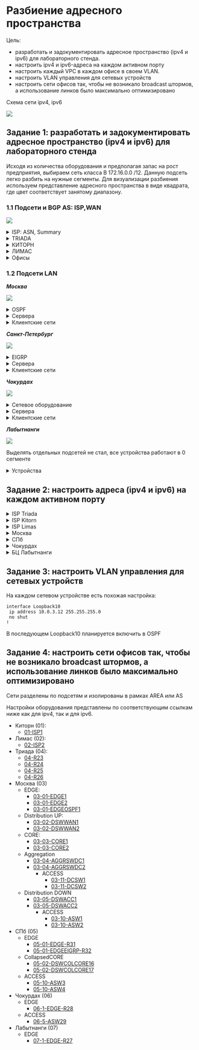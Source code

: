 # Разбиение адресного пространства #

Цель:
- разработать и задокументировать адресное пространство (ipv4 и ipv6) для лабораторного стенда.
- настроить ipv4 и ipv6-адреса на каждом активном порту
- настроить каждый VPC в каждом офисе в своем VLAN.
- настроить VLAN управления для сетевых устройств
- настроить сети офисов так, чтобы не возникало broadcast штормов, а использование линков было максимально оптимизировано

Cхема сети ipv4, ipv6

![](/LECTURES/MODULE02/Lecture10/pictures/31.jpg)

##  Задание 1: разработать и задокументировать адресное пространство (ipv4 и ipv6) для лабораторного стенда

Исходя из количества оборудования и предполагая запас на рост предприятия, выбираем сеть класса B 172.16.0.0 /12. Данную подсеть легко разбить на нужные сегменты. Для визуализации разбиения используем представление адресного пространства в виде квадрата, где цвет соответствует занятому диапазону. 

### 1.1 Подсети и BGP AS: ISP,WAN

![](/LECTURES/MODULE02/Lecture10/pictures/34.jpg)

<details>
<summary>ISP: ASN, Summary</summary>

|     Офис   |   ASN  |  Подсети IPv4 |   Подсети IPv6  |  Устройства  |
|------------|--------|---------------|-----------------|--------------|
| WAN TRIADA | AS520  | 52.0.56.0/24  | 2000:AAAA::/32  | R23, R24, R25, R26|
| WAN KITORN | AS101  | 100.1.1.0/24  | 2000:AAAB::/32  | R-ISP1  |
| WAN LIMAS  | AS301  | 30.1.35.0/24  | 2000:AAAC::/32  | R-ISP2  |
</details>

<details>
<summary>TRIADA</summary>

| ISP-TRIADA                     |     | ISP-TRIADA: 2000:AAAA::0 / 48                            |      |                                    |                                 |
|--------------------------------|-----|----------------------------------------------------------|------|------------------------------------|---------------------------------|
| TRIADA INSIDE: 52.0.56.0/26    |     | TRIADA INSIDE:  2000:AAAA:0::/48                         |      |                                    |                                 |
| NET Address                    | NET | NET Address                                              | NET  | Description                        | примечание                      |
| 52.0.56.0                      | /29 | 2000:AAAA::0                                             | /126 | R23 (Gi0/1) - R24 (Gi0/1)          | TRIADAR23-TO-TRIADAR24          |
| 52.0.56.8                      | /29 | 2000:AAAA::8                                             | /126 | R23 (Gi0/2) - R25 (Gi0/2)          | TRIADAR23-TO-TRIADAR25          |
| 52.0.56.16                     | /29 | 2000:AAAA::10                                            | /126 | R24 (Gi0/2) - R26 (Gi0/2)          | TRIADAR24-TO-TRIADAR26          |
| 52.0.56.24                     | /29 | 2000:AAAA::18                                            | /126 | R25 (Gi0/1) - R26 (Gi0/1)          | TRIADAR25-TO-TRIADAR26          |
| 52.0.56.32                     | /29 | 2000:AAAA::20                                            | /126 | REZERVED                           |                                 |
| 52.0.56.40                     | /29 | 2000:AAAA::28                                            | /126 | REZERVED                           |                                 |
| 52.0.56.48                     | /29 | 2000:AAAA::30                                            | /126 | REZERVED                           |                                 |
| 52.0.56.56                     | /29 | 2000:AAAA::38                                            | /126 | REZERVED                           |                                 |
|                                |     | …                                                        |      |                                    |                                 |
| TRIADA OUTSIDE1: 52.0.56.64/26 |     | TRIADA OUTSIDE1: 2000:AAAA:1::/48                        |      |                                    |                                 |
| NET Address                    | NET | NET Address                                              | NET  | Description                        | примечание                      |
| 52.0.56.64                     | /30 | 2000:AAAA:1:1::0                                         | /64  | R23 (Gi0/0) - ISP1 (Gi0/0)         | TRIADA-TO-KITORN_ISP1           |
| 52.0.56.68                     | /30 | 2000:AAAA:1:2::0                                         | /64  | R24 (Gi0/0) - ISP2 (Gi0/0)         | TRIADA-TO-LAMAS_ISP2            |
|                                |     | TRIADA OUTSIDE2: 2000:AAAA:400::0-2000:AAAA:АААА::0 / 64 |      |                                    |                                 |
| 52.0.56.72                     | /30 | 2000:AAAA:400::0                                         | /64  | R24 (Gi0/3) - EDGE-R31 (Gi0/0)     | TRIADA-TO-SPB-1                 |
| 52.0.56.76                     | /30 | 2000:AAAA:401::0                                         | /64  | R26 (Gi0/3) - EDGE-R31 (Gi0/1)     | TRIADA-TO-SPB-2                 |
| 52.0.56.80                     | /30 | 2000:AAAA:402::0                                         | /64  | R26 (Gi0/0) - EDGE-R28 (Gi0/0.110) | TRIADA-TO-CHOKURDAKHR_EDGE-28-1 |
| 52.0.56.84                     | /30 | 2000:AAAA:403::0                                         | /64  | R25 (Gi0/0) - EDGE-R28 (Gi0/0.120) | TRIADA-TO-CHOKURDAKH_EDGE-R28-2 |
| 52.0.56.88                     | /30 | 2000:AAAA:404::0                                         | /64  | R25 (Gi0/3) - EDGE-R27 (Gi0/0)     | TRIADA-TO-LABYTNANGI_EDGE-R27   |
| 52.0.56.92                     | /30 | 2000:AAAA:405::0                                         | /64  | REZERVED                           |                                 |
| …                              | …   | …                                                        | …    |                                    |                                 |
| 52.0.56.124                    | /30 | 2000:AAAA:FFFF::FFFF                                     | /30  | REZERVED                           |                                 |

</details>

<details>
<summary>КИТОРН</summary>

| ISP-KITORN                      |     | WAN KITORN AS101 2000:AAAB::/32                          |     |                              |                       |
|---------------------------------|-----|----------------------------------------------------------|-----|------------------------------|-----------------------|
| ISP-KITORN to ISP-TRIADA        |     | ISP-KITORN to ISP-TRIADA                                 |     |                              |                       |
| NET Address                     | NET | NET Address                                              | NET | Description                  | примечание            |
| 52.0.56.64                      | /30 | 2000:AAAA:1:1::0                                         | /64 | R23 (Gi0/0) - ISP1 (Gi0/0)   | KITORN_ISP1-TO-TRIADA |
|                                 |     |                                                          |     |                              |                       |
| KITORN INSIDE: 100.1.1.0 /26    |     | KITORN INSIDE:  2000:AAAB:0::/48                         |     |                              |                       |
| NET Address                     | NET | NET Address                                              | NET | Description                  | примечание            |
| 100.1.1.0                       | /29 |                                                          |     | REZERVED                     |                       |
| 100.1.1.8                       | /29 |                                                          |     | REZERVED                     |                       |
| 100.1.1.16                      | /29 |                                                          |     | REZERVED                     |                       |
| 100.1.1.24                      | /29 |                                                          |     | REZERVED                     |                       |
| 100.1.1.32                      | /29 |                                                          |     | REZERVED                     |                       |
| 100.1.1.40                      | /29 |                                                          |     | REZERVED                     |                       |
| 100.1.1.48                      | /29 |                                                          |     | REZERVED                     |                       |
| 100.1.1.56                      | /29 |                                                          |     | REZERVED                     |                       |
|                                 |     |                                                          |     |                              |                       |
| KITORN OUTSIDE1: 100.1.1.64 /27 |     | KITORN OUTSIDE1: 2000:AAAB:1::/48                        |     |                              |                       |
| NET Address                     | NET | NET Address                                              | NET | Description                  | примечание            |
| 100.1.1.64                      | /30 | 2000:AAAB:1:1::0                                         | /64 | EDGE1 (Gi0/1) - ISP1 (Gi0/1) | KITORN_ISP1-TO-LIMAS_ISP2 |
| …                               | /30 |                                                          |     |                              |                       |
| 100.1.1.95                      | /30 |                                                          |     | REZERVED                     |                       |
| KITORN OUTSIDE2: 100.1.1.96 /27 |     | KITORN OUTSIDE2: 2000:AAAB:400::0 / 64                   |     |                              |                       |
| NET Address                     | NET | NET Address                                              | NET | Description                  | примечание            |
| 100.1.1.96                      | /30 | 2000:AAAB:400::0                                         | /64 | EDGE1 (Gi0/1) - ISP1 (Gi0/1) | KITORN_ISP1-TO-EDGE1  |
| …                               | /30 | …                                                        |     |                              |                       |
| 100.1.1.127                     | /30 | 2000:AAAB:АААА::0                                        | /64 | REZERVED                     |                       |
</details>

<details>
<summary>ЛИМАС</summary>

| WAN LIMAS AS301 30.1.35.0 /24  |     | WAN LIMAS AS301 2000:AAAC::/32                          |      |                              |                           |
|--------------------------------|-----|---------------------------------------------------------|------|------------------------------|---------------------------|
| ISP-LIMAS to ISP-TRIADA        |     | ISP-LIMAS to ISP-TRIADA                                 |      |                              |                           |
| NET Address                    | NET | NET Address                                             | NET  | Description                  | примечание                |
| 52.0.56.68                     | /30 | 2000:AAAA:1:2::0                                        | /64  | R24 (Gi0/0) - ISP2 (Gi0/0)   | LIMAS_ISP2-TO-TRIADA      |
|                                |     |                                                         |      |                              |                           |
| ISP-LIMAS to ISP KITORN        |     | ISP-LIMAS to ISP-KITORN                                 |      |                              |                           |
| NET Address                    | NET | NET Address                                             | NET  | Description                  | примечание                |
| 100.1.1.64                     | /30 | 2000:AAAB:1:1::0                                        | /64  | ISP1 (Gi0/2) - ISP2 (Gi0/2)  | KITORN_ISP1-TO-LIMAS_ISP2 |
|                                |     |                                                         |      |                              |                           |
| LIMAS INSIDE: 30.1.35.0 /26    |     | LIMAS INSIDE:  2000:AAAC:0::/48                         |      |                              |                           |
| NET Address                    | NET | NET Address                                             | NET  | Description                  | примечание                |
| 30.1.35.0                      | /29 | 2000:AAAC::0                                            | /126 | REZERVED                     |                           |
| 30.1.35.8                      | /29 | 2000:AAAC::8                                            | /126 | REZERVED                     |                           |
| 30.1.35.16                     | /29 | 2000:AAAC::10                                           | /126 | REZERVED                     |                           |
| 30.1.35.24                     | /29 | 2000:AAAC::18                                           | /126 | REZERVED                     |                           |
| ...                            | /29 |                                                         |      | REZERVED                     |                           |
| 30.1.35.56                     | /29 |                                                         |      | REZERVED                     |                           |
|                                |     |                                                         |      |                              |                           |
| LIMAS OUTSIDE1: 30.1.35.64 /27 |     | LIMAS OUTSIDE1: 2000:AAAC:1::/48                        |      |                              |                           |
| NET Address                    | NET | NET Address                                             | NET  | Description                  | примечание                |
| 30.1.35.64                     | /30 | 2000:AAAC:1:1::0                                        | /64  | REZERVED                     |                           |
| ...                            | /30 | ...                                                     |      | REZERVED                     |                           |
| 30.1.35.92                     | /30 | 2000:AAAC:1:399::0                                      | /64  | REZERVED                     |                           |
|                                |     |                                                         |      |                              |                           |
| LIMAS OUTSIDE2: 100.1.1.64 /26 |     | LIMAS OUTSIDE2: 2000:AAAC:400::0-2000:AAAC:АААА::0 / 64 |      |                              |                           |
| NET Address                    | NET | NET Address                                             | NET  | Description                  | примечание                |
| 30.1.35.96                     | /30 | 2000:AAAC:400::0                                        | /64  | EDGE2 (Gi0/1) - ISP2 (Gi0/1) | LIMAS_ISP2-TO-EDGE2       |
| ...                            | /30 | ...                                                     |      | REZERVED                     |                           |
| 30.1.35.127                    | /30 | 2000:AAAC:АААА::0                                       | /64  |                              |                           |
</details>

<details>
<summary>Офисы</summary>

|     Офис   |   ASN   |  Подсети IPv4 |   Подсети IPv6  |  Устройства  |
|------------|---------|---------------|-----------------|--------------|
|     MOW    | AS1001  | 35.10.10.0/24 | 2001:BBBB:200A::/48  |       |
|     SPb    | AS2042  | 50.50.96.0/24 | 2001:BBBB:200B::/48  |       |
</details>


### 1.2 Подсети LAN 

___Москва___

![](/LECTURES/MODULE02/Lecture10/pictures/35.jpg)

<details>
<summary>OSPF</summary>

|  SUMMARY IPv4 172.17.0.0/28      | SUMMARY IPv6 2000:AAAD:1::/48 = 256x256/56   |
|:---------------------------------|-----------------------------------------------|

| PREFIX                                  | MASK| PREFIX                                  | MASK| Description/Device(port) |
|:-----------------------------------------|-|---------------------------------------|-----|--------------------------|
| AREA0 IPv4 172.17.0.0 /28 = 31x172.17.0.0 /29     || AREA0 IPv6 2000:AAAD:1:100::/56 = 256 /64  |||
| PREFIX                                  | MASK| PREFIX                                  | MASK| Description/Device(port) |
| 172.17.0.0                              | /29 | 2000:AAAD:1:100::                     | /64 | EDGE1<->DSWWAN1          |
| 172.17.0.8                              | /29 | 2000:AAAD:1:101::                     | /64 | EDGE2<->DSWWAN2          |
| 172.17.0.16                             | /29 | 2000:AAAD:1:101::                     | /64 | REZERVED                 |
| …                                       |     | …                                     | /64 |                          |
| 172.17.0.40                             | /29 | 2000:AAAD:1:10f::                     | /64 | REZERVED                 |
| 172.17.0.48                             | /29 | 2000:AAAD:1:110::                     | /64 | DSWWAN1<->DSWWAN2        |
| 172.17.0.56                             | /29 | 2000:AAAD:1:111::                     | /64 | DSWWAN1<->CORE1          |
| 172.17.0.64                             | /29 | 2000:AAAD:1:112::                     | /64 | DSWWAN1<->CORE2          |
| 172.17.0.72                             | /29 | 2000:AAAD:1:113::                     | /64 | DSWWAN2<->CORE1          |
| 172.17.0.80                             | /29 | 2000:AAAD:1:114::                     | /64 | DSWWAN2<->CORE2          |
| 172.17.0.88                             | /29 | 2000:AAAD:1:115::                     | /64 | CORE1<->CORE2            |
| 172.17.0.96                             | /29 | 2000:AAAD:1:116::                     | /64 | CORE1<->DSWACC1          |
| 172.17.0.104                            | /29 | 2000:AAAD:1:117::                     | /64 | CORE1<->DSWACC2          |
| 172.17.0.112                            | /29 | 2000:AAAD:1:118::                     | /64 | CORE2<->DSWACC1          |
| 172.17.0.120                            | /29 | 2000:AAAD:1:119::                     | /64 | CORE2<->DSWACC2          |
| 172.17.0.128                            | /29 | …                                     | /64 | REZERVED                 |
| 172.17.0.136                            | /29 | 2000:AAAD:1:120::                     | /64 | DSWACC1<->DSWACC2        |
| 172.17.0.144                            | /29 | 2000:AAAD:1:121::                     | /64 | CORE1<->AGGRSWDC1        |
| 172.17.0.152                            | /29 | 2000:AAAD:1:122::                     | /64 | CORE1<->AGGRSWDC2        |
| 172.17.0.160                            | /29 | 2000:AAAD:1:123::                     | /64 | CORE2<->AGGRSWDC1        |
| 172.17.0.168                            | /29 | 2000:AAAD:1:124::                     | /64 | CORE2<->AGGRSWDC2        |
| 172.17.0.176                            | /29 | 2000:AAAD:1:125::                     | /64 | AGGRSWDC1<->AGGRSWDC2    |
| 172.17.0.184                            | /29 | …                                     | /64 | REZERVED                 |
| 172.17.0.192                            | /29 | 2000:AAAD:1:130::                     | /64 | MOWOSPF1<->DSWWAN1       |
| 172.17.0.200                            | /29 | 2000:AAAD:1:131::                     | /64 | MOWOSPF1<->DSWWAN2       |
| 172.17.0.208                            | /29 | 2000:AAAD:1:132::                     | /64 | REZERVED                 |
| …                                       |     | …                                     | /64 |                          |
| 172.17.0.248                            | /29 | 2000:AAAD:1:1ff::                     | /64 | REZERVED                 |
|                                         |     |                                       |     |                          |
| OSPF1 IPv4 SUMMARY 172.17.1.0 /24: 31x172.17.1.0 /29|| OSPF1 IPv6 SUMMARY 2000:AAAD:1:200::/56 = 256 /64  |||
| PREFIX                                  | MASK| PREFIX                                  | MASK| Description/Device(port) |
| 172.17.1.0                              | /29 | 2000:AAAD:1:200::                     | /64 | MOWOSPF1<->Lo0           |
| 172.17.1.8                              | /29 | 2000:AAAD:1:201::                     | /64 | REZERVED                 |
| …                                       | /29 | …                                     | /64 | REZERVED                 |
| 172.17.1.248                            | /29 | 2000:AAAD:1:2ff::/64                  | /64 | REZERVED                 |
| …                                       | /29 | …                                     | …   |                          |
|                                         |     |                                       |     |                          |
| OSPF2 IPv4 SUMMARY 172.17.2.0 /24: 31x172.17.2.0 /29|| OSPF2 IPv6 SUMMARY 2000:AAAD:1:300::/56 = 256 /64  |||
| PREFIX                                  | MASK| PREFIX                                  | MASK| Description/Device(port) |
| 172.17.2.0                              | /29 | 2000:AAAD:1:300::                     | /64 | AGGRSWDC1<->DCSW1        |
| 172.17.2.8                              | /29 | 2000:AAAD:1:301::                     | /64 | AGGRSWDC1<->DCSW2        |
| 172.17.2.16                             | /29 | 2000:AAAD:1:302::                     | /64 | AGGRSWDC2<->DCSW1        |
| 172.17.2.24                             | /29 | 2000:AAAD:1:303::                     | /64 | AGGRSWDC2<->DCSW2        |
| 172.17.2.32                             | /29 | 2000:AAAD:1:304::                     | /64 | REZERVED                 |
| …                                       |     | …                                     |     | REZERVED                 |
| 172.17.2.248                            | /29 | 2000:AAAD:1:3ff::/64                  | /64 | REZERVED                 |
| …                                       |     | …                                     |     |                          |
|                                         |     |                                       |     |                          |
| OSPF3 IPv4 SUMMARY 172.17.3.0 /24: 31x172.17.3.0 /29|| OSPF3 IPv6 SUMMARY 2000:AAAD:1:400::/56 = 256 /64  |||
| PREFIX                                  | MASK| PREFIX                                  | MASK| Description/Device(port) |
| 172.17.3.0                              | /29 | 2000:AAAD:1:400::                     | /64 | DSWACC1<->ASW1           |
| 172.17.3.8                              | /29 | 2000:AAAD:1:401::                     | /64 | DSWACC1<->ASW2           |
| 172.17.3.16                             | /29 | 2000:AAAD:1:402::                     | /64 | DSWACC2<->ASW1           |
| 172.17.3.24                             | /29 | 2000:AAAD:1:403::                     | /64 | DSWACC1<->ASW2           |
| 172.17.3.32                             | /29 | 2000:AAAD:1:404::                     | /64 | REZERVED                 |
| …                                       |     | …                                     |     |                          |
| 172.17.3.248                            | /29 | 2000:AAAD:1:4ff::/64                  | /64 | REZERVED                 |
</details>

<details>
<summary>Сервера </summary>

| SERVER 172.17.16-31.0 /24 |     | SERVER 2000:AAAD:1:500::/56 = 256 /64 |     |      |            |
|---------------------------|-----|---------------------------------------|-----|------|------------|
|PREFIX                    | MASK | PREFIX                               | MASK | VLAN | Description/Device(port) |
| 172.17.16.0               | /24 | 2000:AAAD:1:500::                     | /64 | 16   | SRV_NET1   |
| 172.17.17.0               | /24 | 2000:AAAD:1:501::                     | /64 | 17   | SRV_NET2   |
| 172.17.18.0               | /24 | 2000:AAAD:1:502::                     | /64 |      | REZERVED  |
| …                         |     | …                                     |     |      |            |
| 172.17.31.0               | /24 | 2000:AAAD:1:5ff::                     | /64 |      |REZERVED  |

</details>

<details>
<summary>Клиентские сети </summary>

| ACCESS 172.17.64-127.0 /26                   || ACCESS 2000:AAAD:1:600::/56 = 256 /64                                |    |||
|----------------------------------------------|-----|----------------------------------------------------------------------|-----|--------|------------------|
| ACCESS PC 172.17.64-69.0 /26                 |     | ACCESS PC: 15 networks 2000:AAAD:1:600::/64 - 2000:AAAD:1:60f::/64   |     |       |                  |
| PREFIX                                       | MASK | PREFIX                                                              | MASK | VLAN  | примечание       |
| 172.17.64.0                                  | /24 | 2000:AAAD:1:601::                                                    | /64 | VLAN61 | PC - Floor1      |
| 172.17.65.0                                  | /24 | 2000:AAAD:1:602::                                                    | /64 | VLAN62 | PC - Floor2      |
| 172.17.66.0                                  | /24 | 2000:AAAD:1:603::                                                    | /64 | VLAN63 | PC - Floor3      |
| 172.17.67.0                                  | /24 | 2000:AAAD:1:604::                                                    | /64 | VLAN64 | PC - Floor4      |
| 172.17.68.0                                  | /24 | 2000:AAAD:1:605::                                                    | /64 | VLAN65 | PC - Floor5      |
| 172.17.69.0                                  | /24 | …                                                                    | /64 | VLAN66 | PC - REZERVED    |
| ACCESS PRN 172.17.70.0 /24: 4x172.17.70.0/25 |     | ACCESS PRN 15 networks 2000:AAAD:1:610::/64 - 2000:AAAD:1:61f::/64   |     |        |                  |
| ACCESS PRN 172.17.71.0 /24: 4x172.17.71.0/25 |     |                                                                      |     |        |                  |
| PREFIX                                       | MASK | PREFIX                                                              | MASK | VLAN  | примечание       |
| 172.17.70.0                                  | /26 | 2000:AAAD:1:611::                                                    | /64 | VLAN71 | PRN - Floor1     |
| 172.17.70.64                                 | /26 | 2000:AAAD:1:612::                                                    | /64 | VLAN72 | PRN - Floor2     |
| 172.17.70.128                                | /26 | 2000:AAAD:1:613::                                                    | /64 | VLAN73 | PRN - Floor3     |
| 172.17.70.192                                | /26 | 2000:AAAD:1:614::                                                    | /64 | VLAN74 | PRN - Floor4     |
| 172.17.71.0                                  | /26 | 2000:AAAD:1:615::                                                    | /64 | VLAN75 | PRN - Floor5     |
| 172.17.71.64                                 | /26 | …                                                                    | /64 | VLAN76 | PRN - REZERVED   |
| 172.17.71.128                                | /26 | …                                                                    | /64 | VLAN77 | PRN - REZERVED   |
| 172.17.71.192                                | /26 | …                                                                    | /64 | VLAN78 | PRN - REZERVED   |
|                                              |     |                                                                      |     |        |                  |
| ACCESS PHONE 172.17.80-89.0 /24              |     | ACCESS PHONE 15 networks 2000:AAAD:1:620::/64 - 2000:AAAD:1:62f::/64 |     |        |                  |
| PREFIX                                       | MASK | PREFIX                                                              | MASK | VLAN  | примечание       |
| 172.17.81.0                                  | /24 | 2000:AAAD:1:621::                                                    | /64 | VLAN81 | PHONE - Floor1   |
| 172.17.82.0                                  | /24 | 2000:AAAD:1:622::                                                    | /64 | VLAN82 | PHONE - Floor2   |
| 172.17.83.0                                  | /24 | 2000:AAAD:1:623::                                                    | /64 | VLAN83 | PHONE - Floor3   |
| 172.17.84.0                                  | /24 | 2000:AAAD:1:624::                                                    | /64 | VLAN84 | PHONE - Floor4   |
| 172.17.85.0                                  | /24 | 2000:AAAD:1:625::                                                    | /64 | VLAN85 | PHONE - Floor5   |
| 172.17.86.0                                  | /24 | …                                                                    | /64 | VLAN86 | PHONE - REZERVED |
| 172.17.87.0                                  | /24 | …                                                                    | /64 | VLAN87 | PHONE - REZERVED |
| 172.17.88.0                                  | /24 | …                                                                    | /64 | VLAN88 | PHONE - REZERVED |
| 172.17.89.0                                  | /24 | 2000:AAAD:1:629::                                                    | /64 | VLAN89 | PHONE - REZERVED |
| 172.17.80.0                                  | /24 | …                                                                    | /64 | VLAN80 | PHONE - REZERVED |
| ACCESS Wi-Fi 172.17.90-99.0 /24              |     | ACCESS Wi-Fi 15 networks 2000:AAAD:1:630::/64 - 2000:AAAD:1:63f::/64 |     |        |                  |
| PREFIX                                       | MASK | PREFIX                                                              | MASK | VLAN   | примечание       |
| 172.17.91.0                                  | /24 | 2000:AAAD:1:631::                                                    | /64 | VLAN91 | Wi-Fi - Floor1   |
| 172.17.92.0                                  | /24 | 2000:AAAD:1:632::                                                    | /64 | VLAN92 | Wi-Fi - Floor2   |
| 172.17.93.0                                  | /24 | 2000:AAAD:1:633::                                                    | /64 | VLAN93 | Wi-Fi - Floor3   |
| 172.17.94.0                                  | /24 | 2000:AAAD:1:634::                                                    | /64 | VLAN94 | Wi-Fi - Floor4   |
| 172.17.95.0                                  | /24 | 2000:AAAD:1:635::                                                    | /64 | VLAN95 | Wi-Fi - Floor5   |
| 172.17.96.0                                  | /24 | …                                                                    | /64 | VLAN96 | PHONE - REZERVED |
| 172.17.97.0                                  | /24 | …                                                                    | /64 | VLAN97 | PHONE - REZERVED |
| 172.17.98.0                                  | /24 | …                                                                    | /64 | VLAN98 | PHONE - REZERVED |
| 172.17.99.0                                  | /24 | 2000:AAAD:1:629::                                                    | /64 | VLAN99 | PHONE - REZERVED |

</details>


___Санкт-Петербург___

![](/LECTURES/MODULE02/Lecture10/pictures/36.jpg)
<details>
<summary>EIGRP </summary>

| SUMMARY 172.18.0.0 /20                  |     | SUMMARY 2000:AAAD:2::/48 = 256x256/56|     |                             |
|-----------------------------------------|-----|--------------------------------------|-----|-----------------------------|
| AS100 172.18.0.0 /28: 31x172.18.0.0 /29 |     | AS100 2000:AAAD:2:100::/56 = 256 /64 |     |                             |
| NET Address                             | NET | NET Address                          | NET | Description/Device(port)    |
| 172.18.0.0                              | /29 | 2000:AAAD:2:100::                    | /64 | EDGE-R31<->DSWWAN17         |
| 172.18.0.8                              | /29 | 2000:AAAD:2:101::                    | /64 | EDGE-R31<->DSWWAN16         |
| 172.18.0.16                             | /29 | 2000:AAAD:2:102::                    | /64 | EDGEEIGRP-R32<->DSWWAN17    |
| 172.18.0.24                             | /29 | 2000:AAAD:2:103::                    | /64 | EDGEEIGRP-R32<->DSWWAN16    |
| 172.18.0.32                             | /29 | 2000:AAAD:2:104::                    | /64 | REZERVED                    |
| 172.18.0.40                             | /29 | 2000:AAAD:2:105::                    | /64 | REZERVED                    |
| 172.18.0.48                             | /29 | 2000:AAAD:2:106::                    | /64 | DSWCOLCORE17<->DSWCOLCORE16 |
| 172.18.0.56                             | /29 | 2000:AAAD:2:107::                    | /64 | DSWCOLCORE17<->ASW3         |
| 172.18.0.64                             | /29 | 2000:AAAD:2:108::                    | /64 | DSWCOLCORE17<->ASW4         |
| 172.18.0.72                             | /29 | 2000:AAAD:2:109::                    | /64 | DSWCOLCORE16<->ASW1         |
| 172.18.0.80                             | /29 | 2000:AAAD:2:10a::                    | /64 | DSWCOLCORE16<->ASW2         |
| 172.18.0.88                             | /29 | 2000:AAAD:2:10b::                    | /64 | REZERVED                    |
| …                                       | …   | …                                    | …   | REZERVED                    |
| 172.18.0.248                            | /29 | 2000:AAAD:2:1ff::                    | /64 | REZERVED                    |
|                                         |     |                                      |     |                             |
| AS101 172.18.1.0 /28: 31x172.18.1.0 /29 |     | AS101 2000:AAAD:2:200::/56 = 256 /64 |     |                             |
| 172.18.1.0                              | /29 | 2000:AAAD:2:201::                    | /64 | EDGEEIGRP-R32<->Lo0         |
| 172.18.1.8                              | /29 | 2000:AAAD:2:2ff::                    | /29 | REZERVED                    |
</details>

<details>
<summary>Сервера </summary>
Под сервера зарезервирован диапазон 172.18.16.0 /20
</details>

<details>
<summary>Клиентские сети </summary>


| ACCESS 172.18.64.0 /18                       |     | ACCESS 2000:AAAD:2:600::/56 = 256 /64                                 |     |        |                  |
|----------------------------------------------|-----|-----------------------------------------------------------------------|-----|--------|------------------|
| ACCESS PC 172.18.64-69.0 /24                 |     | ACCESS PC: 15 networks 2000:AAAD:2:600::/64 - 2000:AAAD:1:60f::/64    |     |        |                  |
| NET Address                                  | NET | NET Address                                                           | NET | VLAN   | примечание       |
| 172.18.64.0                                  | /24 | 2000:AAAD:2:601::                                                     | /64 | VLAN61 | PC - Floor1      |
| 172.18.65.0                                  | /24 | 2000:AAAD:2:602::                                                     | /64 | VLAN62 | PC - Floor2      |
| 172.18.66.0                                  | /24 | …                                                                     | …   | VLAN63 | PC - REZERVED    |
| 172.18.69.0                                  | /24 | 2000:AAAD:2:609::                                                     | /64 | VLAN69 | PC - REZERVED    |
| ACCESS PRN 172.18.70.0 /24: 4x172.18.70.0/26 |     | ACCESS PRN: 15 networks 2000:AAAD:2:610::/64 - 2000:AAAD:2:61f::/64   |     |        |                  |
| ACCESS PRN 172.18.71.0 /24: 4x172.18.71.0/26 |     |                                                                       |     |        |                  |
| NET Address                                  | NET | NET Address                                                           | NET | VLAN   | примечание       |
| 172.18.70.0                                  | /26 | 2000:AAAD:2:611::                                                     | /64 | VLAN71 | PRN - Floor1     |
| 172.18.70.64                                 | /26 | 2000:AAAD:2:612::                                                     | /64 | VLAN72 | PRN - Floor2     |
| 172.18.70.128                                | /26 | …                                                                     | …   | VLAN73 | PRN - REZERVED   |
| 172.18.70.192                                | /26 | 2000:AAAD:2:619::                                                     | /64 | VLAN79 | PRN - REZERVED   |
| ACCESS PHONE 172.18.80-89.0 /24              |     | ACCESS PHONE: 15 networks 2000:AAAD:2:630::/64 - 2000:AAAD:2:63f::/64 |     |        |                  |
| NET Address                                  | NET | NET Address                                                           | NET | VLAN   | примечание       |
| 172.18.81.0                                  | /24 | 2000:AAAD:2:621::                                                     | /64 | VLAN81 | PHONE - Floor1   |
| 172.18.82.0                                  | /24 | 2000:AAAD:2:622::                                                     | /64 | VLAN82 | PHONE - REZERVED |
| 172.18.84.0                                  | /24 | …                                                                     | …   | VLAN84 | PHONE - REZERVED |
| 172.18.89.0                                  | /24 | 2000:AAAD:2:629::                                                     | /64 | VLAN89 | PHONE - REZERVED |
| ACCESS Wi-Fi 172.18.90-99.0 /24              |     | ACCESS Wi-Fi: 15 networks 2000:AAAD:2:640::/64 - 2000:AAAD:2:64f::/64 |     |        |                  |
| NET Address                                  | NET | NET Address                                                           | NET | VLAN   | примечание       |
| 172.18.91.0                                  | /24 | 2000:AAAD:2:631::                                                     | /64 | VLAN91 | Wi-Fi - Floor1   |
| 172.18.92.0                                  | /24 | 2000:AAAD:2:632::                                                     | /64 | VLAN92 | W-Fi - REZERVED  |
| 172.18.94.0                                  | /24 | …                                                                     | …   | VLAN94 | W-Fi - REZERVED  |
| 172.18.99.0                                  | /24 | 2000:AAAD:2:639::                                                     | /64 | VLAN99 | W-Fi - REZERVED  |

</details>

___Чокурдах___

![](/LECTURES/MODULE02/Lecture10/pictures/37.jpg)

<details>
<summary>Сетевое оборудование </summary>

| LAN 172.19.0.0 /16: 31x172.19.0.0 /29  |     | LAN 2000:AAAD:3::/48 = 256x256/56    |     |                          |
|----------------------------------------|-----|--------------------------------------|-----|--------------------------|
| LAN0 172.19.0.0 /24: 31x172.19.0.0 /29 |     | LAN0: 2000:AAAD:3:100::/56 = 256 /64 |     |                          |
| NET Address                            | NET | NET Address                          | NET | Description/Device(port) |
| 172.19.0.0                             | /29 | 2000:AAAD:3:100::                    | /64 | EDGE-R28<->ASW29         |
| 172.19.0.8                             | /29 | 2000:AAAD:3:101::                    | /64 | REZERVED                 |
| …                                      | …   | …                                    | …   |                          |
| 172.19.0.248                           | /28 | 2000:AAAD:3:1ff::                    | /64 | REZERVED                 |

</details>

<details>
<summary>Сервера </summary>
Под сервера зарезервирован диапазон 172.19.16.0 /20
</details>

<details>
<summary>Клиентские сети  </summary>

| ACCESS 172.19.64-127.0 /18                   |     | ACCESS  2000:AAAD:3:600::/56 = 256 /64                                |     |        |                  |
|----------------------------------------------|-----|-----------------------------------------------------------------------|-----|--------|------------------|
| ACCESS PC 172.19.64-69.0 /24                 |     | ACCESS PC  15 networks 2000:AAAD:3:600::/64 - 2000:AAAD:3:60f::/64    |     |        |                  |
| NET Address                                  | NET | NET Address                                                           | NET | VLAN   | примечание       |
| 172.19.64.0                                  | /24 | 2000:AAAD:3:601::                                                     | /64 | VLAN61 | PC - Floor1      |
| 172.19.65.0                                  | /24 | …                                                                     | …   | VLAN62 | PC - REZERVED    |
| ACCESS PRN 172.19.70.0 /24: 4x172.19.70.0/26 |     | ACCESS PRN 15 networks 2000:AAAD:3:610::/64 - 2000:AAAD:3:61f::/64    |     |        |                  |
| ACCESS PRN 172.19.71.0 /24: 4x172.19.71.0/26 |     | …                                                                     | …   |        |                  |
| NET Address                                  | NET | NET Address                                                           | NET | VLAN   | примечание       |
| 172.19.70.0                                  | /26 | 2000:AAAD:3:610::                                                     | /64 | VLAN71 | PRN - Floor1     |
| 172.19.70.64                                 | /26 | …                                                                     | …   | VLAN72 | PRN - REZERVED   |
| 172.19.70.128                                | /26 | 2000:AAAD:3:618::                                                     | /64 | VLAN778 | PRN - REZERVED   |
| ACCESS PHONE 172.19.80-89.0 /24              |     | ACCESS PHONE 15 networks 2000:AAAD:3:620::/64 - 2000:AAAD:3:62f::/64  |     |        |                  |
| NET Address                                  | NET | NET Address                                                           | NET | VLAN   | примечание       |
| 172.19.81.0                                  | /24 | 2000:AAAD:3:620::                                                     | /64 | VLAN81 | PHONE - Floor1   |
| 172.19.82.0                                  | /24 | …                                                                     | …   | VLAN82 | PHONE - REZERVED |
| 172.19.89.0                                  | /24 | 2000:AAAD:3:629::                                                     | /64 | VLAN89 | PHONE - REZERVED |
| ACCESS Wi-Fi 172.19.90-99.0 /24              |     | ACCESS Wi-Fi  15 networks 2000:AAAD:3:630::/64 - 2000:AAAD:3:63f::/64 |     |        |                  |
| NET Address                                  | NET | NET Address                                                           | NET | VLAN   | примечание       |
| 172.19.91.0                                  | /24 | 2000:AAAD:3:630::                                                     | /64 | VLAN91 | Wi-Fi - Floor1   |
| 172.19.92.0                                  | /24 | …                                                                     | …   | VLAN92 | W-Fi - REZERVED  |
| 172.19.99.0                                  | /24 | 2000:AAAD:3:639::                                                     | /64 | VLAN99 | W-Fi - REZERVED  |

</details>

___Лабытнанги___

![](/LECTURES/MODULE02/Lecture10/pictures/38.jpg)

Выделять отдельных подсетей не стал, все устройства работают в 0 сегменте
<details>
<summary>Устройства </summary>

| LAN0 172.20.0.0 /24: 31x172.20.0.0 /29 |     | LAN0 2000:AAAD:4:100::/56 = 256 /64   |     |                 |                          |
|----------------------------------------|-----|---------------------------------------|-----|-----------------|--------------------------|
| NET Address                            | NET | NET Address                           | NET | Net Mask        | Description/Device(port) |
| 172.20.0.0                             | /29 | 2000:AAAD:4:101::                     | /64 | 255.255.255.248 | VLAN10                   |
| 172.20.0.8                             | /29 | 2000:AAAD:4:102::                     | /64 | 255.255.255.248 | VLAN 20                  |
| 172.20.0.16                            | /29 | …                                     | …   | 255.255.255.248 | REZERVED                 |
| 172.20.0.248                           | /29 | 2000:AAAD:4:1ff::                     | /64 | 255.255.255.248 | REZERVED                 |
</details>



##  Задание 2: настроить адреса (ipv4 и ipv6) на каждом активном порту
<details>
<summary>ISP Triada </summary>

| WAN TRIADA AS520 52.0.56.0/24  |     | WAN TRIADA AS520 2000:AAAA::/32                          |      |                                    |                                 |
|--------------------------------|-----|----------------------------------------------------------|------|------------------------------------|---------------------------------|
| ISP-TRIADA                     |     | ISP-TRIADA: 2000:AAAA::0 / 48                            |      |                                    |                                 |
| TRIADA INSIDE: 52.0.56.0/26    |     | TRIADA INSIDE:  2000:AAAA:0::/48                         |      |                                    |                                 |
| NET Address                    | NET |                                                          |      | Description                        | примечание                      |
| 52.0.56.0                      | /29 | 2000:AAAA::0                                             | /126 | R23 (Gi0/1) - R24 (Gi0/1)          | TRIADAR23-TO-TRIADAR24          |
| 52.0.56.1                      | /29 | 2000:AAAA::1                                             | /126 | R23 (Gi0/1)                        |                                 |
| 52.0.56.2                      | /29 | 2000:AAAA::2                                             | /126 | R24 (Gi0/1)                        |                                 |
| …                              | …   |                                                          |      | …                                  |                                 |
| 52.0.56.8                      | /29 | 2000:AAAA::8                                             | /126 | R23 (Gi0/2) - R25 (Gi0/2)          | TRIADAR23-TO-TRIADAR25          |
| 52.0.56.9                      | /29 | 2000:AAAA::9                                             | /126 | R23 (Gi0/2)                        |                                 |
| 52.0.56.10                     | /29 | 2000:AAAA::a                                             | /126 | R25 (Gi0/2)                        |                                 |
| …                              | …   |                                                          |      | …                                  |                                 |
| 52.0.56.16                     | /29 | 2000:AAAA::10                                            | /126 | R24 (Gi0/2) - R26 (Gi0/2)          | TRIADAR24-TO-TRIADAR26          |
| 52.0.56.17                     | /29 | 2000:AAAA::11                                            | /126 | R24 (Gi0/2)                        |                                 |
| 52.0.56.18                     | /29 | 2000:AAAA::12                                            | /126 | R26 (Gi0/2)                        |                                 |
| …                              | …   |                                                          |      | …                                  |                                 |
| 52.0.56.24                     | /29 | 2000:AAAA::18                                            | /126 | R25 (Gi0/1) - R26 (Gi0/1)          | TRIADAR25-TO-TRIADAR26          |
| 52.0.56.25                     | /29 | 2000:AAAA::19                                            | /126 | R25 (Gi0/1)                        |                                 |
| 52.0.56.26                     | /29 | 2000:AAAA::1A                                            | /126 | R26 (Gi0/1)                        |                                 |
| …                              | …   |                                                          |      | …                                  |                                 |
| 52.0.56.56                     | /29 |                                                          |      | REZERVED                           |                                 |
|                                |     |                                                          |      |                                    |                                 |
| TRIADA OUTSIDE1: 52.0.56.64/27 |     | TRIADA OUTSIDE1: 2000:AAAA:1::/48                        |      |                                    |                                 |
| NET Address                    | NET | NET Address                                              | NET  | Description                        | примечание                      |
| 52.0.56.64                     | /30 | 2000:AAAA:1:1::0                                         | /64  | R23 (Gi0/0) - ISP1 (Gi0/0)         | TRIADA-TO-KITORN_ISP1           |
| 52.0.56.65                     | /30 | 2000:AAAA:1:1::1                                         | /64  | R23 (Gi0/0)                        |                                 |
| 52.0.56.66                     | /30 | 2000:AAAA:1:1::2                                         | /64  | ISP1 (Gi0/0)                       |                                 |
| …                              | …   |                                                          |      | …                                  |                                 |
| 52.0.56.68                     | /30 | 2000:AAAA:1:2::0                                         | /64  | R24 (Gi0/0) - ISP2 (Gi0/0)         | TRIADA-TO-LAMAS_ISP2            |
| 52.0.56.69                     | /30 | 2000:AAAA:1:2::1                                         | /64  | R24 (Gi0/0)                        |                                 |
| 52.0.56.70                     | /30 | 2000:AAAA:1:2::2                                         | /64  | ISP2 (Gi0/0)                       |                                 |
| 52.0.56.91                     | /30 |                                                          |      |                                    |                                 |
|                                |     |                                                          |      |                                    |                                 |
| TRIADA OUTSIDE2: 52.0.56.92/27 |     | TRIADA OUTSIDE2: 2000:AAAA:400::0-2000:AAAA:АААА::0 / 64 |      |                                    |                                 |
| NET Address                    | NET | NET Address                                              | NET  | Description                        | примечание                      |
| 52.0.56.92                     | /30 | 2000:AAAA:400::0                                         | /64  | R24 (Gi0/3) - EDGE-R31 (Gi0/0)     | TRIADA-TO-SPB-1                 |
| 52.0.56.93                     | /30 | 2000:AAAA:400::1                                         | /64  | R24 (Gi0/3)                        |                                 |
| 52.0.56.94                     | /30 | 2000:AAAA:400::2                                         | /64  | EDGE-R31 (Gi0/0)                   |                                 |
| …                              | …   |                                                          |      | …                                  |                                 |
| 52.0.56.96                     | /30 | 2000:AAAA:401::0                                         | /64  | R26 (Gi0/3) - EDGE-R31 (Gi0/1)     | TRIADA-TO-SPB-2                 |
| 52.0.56.97                     | /30 | 2000:AAAA:401::1                                         | /64  | R26 (Gi0/3)                        |                                 |
| 52.0.56.98                     | /30 | 2000:AAAA:401::2                                         | /64  | EDGE-R31 (Gi0/1)                   |                                 |
| …                              | …   |                                                          |      | …                                  |                                 |
| 52.0.56.100                    | /30 | 2000:AAAA:402::0                                         | /64  | R26 (Gi0/0) - EDGE-R28 (Gi0/0.110) | TRIADA-TO-CHOKURDAKHR_EDGE-28-1 |
| 52.0.56.101                    | /30 | 2000:AAAA:402::1                                         | /64  | R26 (Gi0/0)                        |                                 |
| 52.0.56.102                    | /30 | 2000:AAAA:402::2                                         | /64  | EDGE-R28 (Gi0/0.110)               |                                 |
| …                              | …   |                                                          |      | …                                  |                                 |
| 52.0.56.104                    | /30 | 2000:AAAA:403::0                                         | /64  | R25 (Gi0/0) - EDGE-R28 (Gi0/0.120) | TRIADA-TO-CHOKURDAKH_EDGE-R28-2 |
| 52.0.56.105                    | /30 | 2000:AAAA:403::1                                         | /64  | R25 (Gi0/0)                        |                                 |
| 52.0.56.106                    | /30 | 2000:AAAA:403::2                                         | /64  | EDGE-R28 (Gi0/0.120)               |                                 |
| …                              | …   |                                                          |      | …                                  |                                 |
| 52.0.56.108                    | /30 | 2000:AAAA:404::0                                         | /64  | R25 (Gi0/3) - EDGE-R27 (Gi0/0)     | TRIADA-TO-LABYTNANGI_EDGE-R27   |
| 52.0.56.109                    | /30 | 2000:AAAA:404::1                                         | /64  | R25 (Gi0/3)                        |                                 |
| 52.0.56.110                    | /30 | 2000:AAAA:404::2                                         | /64  | EDGE-R27 (Gi0/0)                   |                                 |

</details>

<details>
<summary>ISP Kitorn </summary>

| ISP-KITORN                      |     |                                                          |      |                              |                           |
|---------------------------------|-----|----------------------------------------------------------|------|------------------------------|---------------------------|
| ISP-KITORN to ISP-TRIADA        |     |                                                          |      |                              |                           |
| NET Address                     | NET | NET Address                                              | NET  | Description                  | примечание                |
| 52.0.56.64                      | /30 | 2000:AAAA:1:1::0                                         | /64  | R23 (Gi0/0) - ISP1 (Gi0/0)   | KITORN_ISP1-TO-TRIADA     |
| 52.0.56.65                      | /30 | 2000:AAAA:1:1::1                                         | /64  | R23 (Gi0/0)                  |                           |
| 52.0.56.66                      | /30 | 2000:AAAA:1:1::2                                         | /64  | ISP1 (Gi0/0)                 |                           |
|                                 |     |                                                          |      |                              |                           |
| KITORN INSIDE: 100.1.1.0 /26    |     | KITORN INSIDE:  2000:AAAB:0::/48                         |      |                              |                           |
| NET Address                     | NET | NET Address                                              | NET  | Description                  | примечание                |
| 100.1.1.0                       | /29 | 2000:AAAB::0                                             | /126 | REZERVED                     |                           |
| 100.1.1.8                       | /29 | 2000:AAAB::8                                             | /126 | REZERVED                     |                           |
| 100.1.1.16                      | /29 | 2000:AAAB::10                                            | /126 | REZERVED                     |                           |
| 100.1.1.24                      | /29 | 2000:AAAB::18                                            | /126 | REZERVED                     |                           |
| ...                             |     |                                                          |      |                              |                           |
| KITORN OUTSIDE1: 100.1.1.64 /27 |     | KITORN OUTSIDE1: 2000:AAAB:1::/48                        |      |                              |                           |
| NET Address                     | NET | NET Address                                              | NET  | Description                  | примечание                |
| 100.1.1.64                      | /30 | 2000:AAAB:1:1::0                                         | /64  | ISP1 (Gi0/2) - ISP2 (Gi0/2)  | KITORN_ISP1-TO-LIMAS_ISP2 |
| 100.1.1.65                      | /30 | 2000:AAAA:1:1::1                                         | /64  | ISP1 (Gi0/2)                 |                           |
| 100.1.1.66                      | /30 | 2000:AAAA:1:1::2                                         | /64  | ISP2 (Gi0/2)                 |                           |
| ...                             |     |                                                          |      |                              |                           |
| 100.1.1.95                      | /30 |                                                          |      | REZERVED                     |                           |
|                                 |     |                                                          |      |                              |                           |
| KITORN OUTSIDE2: 100.1.1.96 /27 |     | KITORN OUTSIDE2: 2000:AAAB:400::0-2000:AAAB:АААА::0 / 64 |      |                              |                           |
| NET Address                     | NET | NET Address                                              | NET  | Description                  | примечание                |
| 100.1.1.96                      | /30 | 2000:AAAB:400::0                                         | /64  | EDGE1 (Gi0/1) - ISP1 (Gi0/1) | KITORN_ISP1-TO-EDGE1      |
| 100.1.1.97                      | /30 | 2000:AAAB:400::1                                         | /64  | ISP1 (Gi0/1)                 |                           |
| 100.1.1.98                      | /30 | 2000:AAAB:400::2                                         | /64  | EDGE1 (Gi0/1)                |                           |
| ...                             |     |                                                          |      |                              |                           |
| 100.1.1.128                     | /30 |                                                          |      | REZERVED                     |                           |

</details>

<details>
<summary>ISP Limas </summary>

| WAN LIMAS AS301 30.1.35.0 /24  |     | WAN LIMAS AS301 2000:AAAC::/32                          |     |                              |                           |
|--------------------------------|-----|---------------------------------------------------------|-----|------------------------------|---------------------------|
| ISP-LIMAS                      |     |                                                         |     |                              |                           |
| ISP-LIMAS to ISP-TRIADA        |     |                                                         |     |                              |                           |
| NET Address                    | NET |                                                         |     | Description                  | примечание                |
| 52.0.56.68                     | /30 | 2000:AAAA:1:2::0                                        | /64 | R24 (Gi0/0) - ISP2 (Gi0/0)   | LIMAS_ISP2-TO-TRIADA      |
| 52.0.56.69                     | /30 | 2000:AAAA:1:2::1                                        | /64 | R24 (Gi0/0)                  |                           |
| 52.0.56.70                     | /30 | 2000:AAAA:1:2::2                                        | /64 | ISP2 (Gi0/0)                 |                           |
|                                |     |                                                         |     |                              |                           |
| ISP-LIMAS to ISP KITORN        |     |                                                         |     |                              |                           |
| NET Address                    | NET |                                                         |     | Description                  | примечание                |
| 100.1.1.64                     | /30 | 2000:AAAB:1:1::0                                        | /64 | ISP1 (Gi0/2) - ISP2 (Gi0/2)  | KITORN_ISP1-TO-LIMAS_ISP2 |
| 100.1.1.65                     | /30 | 2000:AAAB:1:1::1                                        | /64 | ISP1 (Gi0/2)                 |                           |
| 100.1.1.66                     | /30 | 2000:AAAB:1:1::2                                        | /64 | ISP2 (Gi0/2)                 |                           |
|                                |     |                                                         |     |                              |                           |
| LIMAS INSIDE: 30.1.35.0 /26    |     | LIMAS INSIDE:  2000:AAAC:0::/48                         |     |                              |                           |
| NET Address                    | NET |                                                         |     | Description                  | примечание                |
| 30.1.35.0                      | /29 |                                                         |     | REZERVED                     |                           |
| ...                            |     |                                                         |     | REZERVED                     |                           |
| 30.1.35.56                     | /29 |                                                         |     | REZERVED                     |                           |
|                                |     |                                                         |     |                              |                           |
| LIMAS OUTSIDE1: 30.1.35.64 /27 |     | LIMAS OUTSIDE1: 2000:AAAC:1::/48                        |     |                              |                           |
| NET Address                    | NET |                                                         |     | Description                  | примечание                |
| 30.1.35.64                     | /30 |                                                         |     | REZERVED                     |                           |
| ...                            |     |                                                         |     | REZERVED                     |                           |
| 30.1.35.91                     | /30 |                                                         |     |                              |                           |
|                                |     |                                                         |     |                              |                           |
| LIMAS OUTSIDE2: 100.1.1.92 /27 |     | LIMAS OUTSIDE2: 2000:AAAC:400::0-2000:AAAC:АААА::0 / 64 |     |                              |                           |
| NET Address                    | NET |                                                         |     | Description                  | примечание                |
| 30.1.35.92                     | /30 |                                                         |     | EDGE2 (Gi0/1) - ISP2 (Gi0/1) | LIMAS_ISP2-TO-EDGE2       |
| 30.1.35.93                     | /30 |                                                         |     | ISP2 (Gi0/1)                 |                           |
| 30.1.35.94                     | /30 |                                                         |     | EDGE2 (Gi0/1)                |                           |
| ...                            |     |                                                         |     | REZERVED                     |                           |

</details>


<details>
<summary>Москва</summary>

| БЦ Москва, MOW.FZ.LOCAL, Netw 172.17.0.0 /16 |     |                                       |     |                          |
|----------------------------------------------|-----|---------------------------------------|-----|--------------------------|
| OSPF: 172.17.0-15.0/24                       |     | OSPF: 2000:AAAD:1::/48 = 256x256/56   |     |                          |
| OSPF0 172.17.0.0 /24: 31x172.17.0.0 /29      |     | OSPF0  2000:AAAD:1:100::/56 = 256 /64 |     |                          |
| NET Address                                  | NET | NET Address                           | NET | Description/Device(port) |
| 172.17.0.0                                   | /29 | 2000:AAAD:1:100::                     | /64 | EDGE1<->DSWWAN1          |
| 172.17.0.1                                   | /29 | 2000:AAAD:1:100::1                    | /64 | EDGE1(Gi0/2)             |
| 172.17.0.2                                   | /29 | 2000:AAAD:1:100::2                    | /64 | DSWWAN1(Gi0/2)           |
| ...                                          |     |                                       |     |                          |
| 172.17.0.8                                   | /29 | 2000:AAAD:1:101::                     | /64 | EDGE2<->DSWWAN2          |
| 172.17.0.9                                   | /29 | 2000:AAAD:1:101::1                    | /64 | EDGE2(Gi0/2)             |
| 172.17.0.10                                  | /29 | 2000:AAAD:1:101::2                    | /64 | DSWWAN2(Gi0/2)           |
| ...                                          |     |                                       |     |                          |
| 172.17.0.48                                  | /29 | 2000:AAAD:1:110::                     | /64 | DSWWAN1<->DSWWAN2        |
| 172.17.0.49                                  | /29 | 2000:AAAD:1:110::1                    | /64 | DSWWAN1(Po1)             |
| 172.17.0.50                                  | /29 | 2000:AAAD:1:110::2                    | /64 | DSWWAN2(Po1)             |
| ...                                          |     |                                       |     |                          |
| 172.17.0.56                                  | /29 | 2000:AAAD:1:111::                     | /64 | DSWWAN1<->CORE1          |
| 172.17.0.57                                  | /29 | 2000:AAAD:1:111::1                    | /64 | DSWWAN1(Gi2/1)           |
| 172.17.0.58                                  | /29 | 2000:AAAD:1:111::2                    | /64 | CORE1(Gi0/1)             |
| ...                                          |     |                                       |     |                          |
| 172.17.0.64                                  | /29 | 2000:AAAD:1:112::                     | /64 | DSWWAN1<->CORE2          |
| 172.17.0.65                                  | /29 | 2000:AAAD:1:112::1                    | /64 | DSWWAN1(Gi2/0)           |
| 172.17.0.66                                  | /29 | 2000:AAAD:1:112::2                    | /64 | CORE2(Gi0/0)             |
| ...                                          |     |                                       |     |                          |
| 172.17.0.72                                  | /29 | 2000:AAAD:1:113::                     | /64 | DSWWAN2<->CORE1          |
| 172.17.0.73                                  | /29 | 2000:AAAD:1:113::1                    | /64 | DSWWAN2(Gi2/0)           |
| 172.17.0.74                                  | /29 | 2000:AAAD:1:113::2                    | /64 | CORE1(Gi0/0)             |
| ...                                          |     |                                       |     |                          |
| 172.17.0.80                                  | /29 | 2000:AAAD:1:114::                     | /64 | DSWWAN2<->CORE2          |
| 172.17.0.81                                  | /29 | 2000:AAAD:1:114::1                    | /64 | DSWWAN2(Gi2/1)           |
| 172.17.0.82                                  | /29 | 2000:AAAD:1:114::2                    | /64 | CORE2(Gi0/1)             |
| ...                                          |     |                                       |     |                          |
| 172.17.0.88                                  | /29 | 2000:AAAD:1:115::                     | /64 | CORE1<->CORE2            |
| 172.17.0.89                                  | /29 | 2000:AAAD:1:115::1                    | /64 | CORE1(Po1)               |
| 172.17.0.90                                  | /29 | 2000:AAAD:1:115::2                    | /64 | CORE2(Po1)               |
| ...                                          |     |                                       |     |                          |
| 172.17.0.96                                  | /29 | 2000:AAAD:1:116::                     | /64 | CORE1<->DSWACC1          |
| 172.17.0.97                                  | /29 | 2000:AAAD:1:116::1                    | /64 | CORE1(Gi2/0)             |
| 172.17.0.98                                  | /29 | 2000:AAAD:1:116::2                    | /64 | DSWACC1(Gi0/0)           |
| ...                                          |     |                                       |     |                          |
| 172.17.0.104                                 | /29 | 2000:AAAD:1:117::                     | /64 | CORE1<->DSWACC2          |
| 172.17.0.105                                 | /29 | 2000:AAAD:1:117::1                    | /64 | CORE1(Gi2/1)             |
| 172.17.0.106                                 | /29 | 2000:AAAD:1:117::2                    | /64 | DSWACC2(Gi0/1)           |
| ...                                          |     |                                       |     |                          |
| 172.17.0.112                                 | /29 | 2000:AAAD:1:118::                     | /64 | CORE2<->DSWACC1          |
| 172.17.0.113                                 | /29 | 2000:AAAD:1:118::1                    | /64 | CORE2(Gi2/1)             |
| 172.17.0.114                                 | /29 | 2000:AAAD:1:118::2                    | /64 | DSWACC1(Gi0/1)           |
| ...                                          |     |                                       |     |                          |
| 172.17.0.120                                 | /29 | 2000:AAAD:1:119::                     | /64 | CORE2<->DSWACC2          |
| 172.17.0.121                                 | /29 | 2000:AAAD:1:119::1                    | /64 | CORE2(Gi2/0)             |
| 172.17.0.122                                 | /29 | 2000:AAAD:1:119::2                    | /64 | DSWACC2(Gi0/0)           |
| ...                                          |     |                                       |     |                          |
| 172.17.0.136                                 | /29 | 2000:AAAD:1:120::                     | /64 | DSWACC1<->DSWACC2        |
| 172.17.0.137                                 | /29 | 2000:AAAD:1:120::1                    | /64 | DSWACC1(Po1)             |
| 172.17.0.138                                 | /29 | 2000:AAAD:1:120::2                    | /64 | DSWACC2(Po1)             |
| ...                                          |     |                                       |     |                          |
| 172.17.0.144                                 | /29 | 2000:AAAD:1:121::                     | /64 | CORE1<->AGGRSWDC1        |
| 172.17.0.145                                 | /29 | 2000:AAAD:1:121::1                    | /64 | CORE1(Gi2/2)             |
| 172.17.0.146                                 | /29 | 2000:AAAD:1:121::2                    | /64 | AGGRSWDC1(Gi0/0)         |
| ...                                          |     |                                       |     |                          |
| 172.17.0.152                                 | /29 | 2000:AAAD:1:122::                     | /64 | CORE1<->AGGRSWDC2        |
| 172.17.0.153                                 | /29 | 2000:AAAD:1:122::1                    | /64 | CORE1(Gi2/3)             |
| 172.17.0.154                                 | /29 | 2000:AAAD:1:122::2                    | /64 | AGGRSWDC2(Gi0/0)         |
| ...                                          |     |                                       |     |                          |
| 172.17.0.160                                 | /29 | 2000:AAAD:1:123::                     | /64 | CORE2<->AGGRSWDC1        |
| 172.17.0.161                                 | /29 | 2000:AAAD:1:123::1                    | /64 | CORE2(Gi2/2)             |
| 172.17.0.162                                 | /29 | 2000:AAAD:1:123::2                    | /64 | AGGRSWDC1(Gi0/1)         |
| ...                                          |     |                                       |     |                          |
| 172.17.0.168                                 | /29 | 2000:AAAD:1:124::                     | /64 | CORE2<->AGGRSWDC2        |
| 172.17.0.169                                 | /29 | 2000:AAAD:1:124::1                    | /64 | CORE2(Gi2/3)             |
| 172.17.0.170                                 | /29 | 2000:AAAD:1:124::2                    | /64 | AGGRSWDC2(Gi0/1)         |
| ...                                          |     |                                       |     |                          |
| 172.17.0.176                                 | /29 | 2000:AAAD:1:125::                     | /64 | AGGRSWDC1<->AGGRSWDC2    |
| 172.17.0.177                                 | /29 | 2000:AAAD:1:125::1                    | /64 | AGGRSWDC1(Po1)           |
| 172.17.0.178                                 | /29 | 2000:AAAD:1:125::2                    | /64 | AGGRSWDC2(Po1)           |
| ...                                          |     |                                       |     |                          |
| 172.17.0.192                                 | /29 | 2000:AAAD:1:130::                     | /64 | MOWOSPF1<->DSWWAN1       |
| 172.17.0.193                                 | /29 | 2000:AAAD:1:130::1                    | /64 | MOWOSPF1(Gi0/1)          |
| 172.17.0.194                                 | /29 | 2000:AAAD:1:130::2                    | /64 | DSWWAN1(Gi0/3)           |
| ...                                          |     |                                       |     |                          |
| 172.17.0.200                                 | /29 | 2000:AAAD:1:131::                     | /64 | MOWOSPF1<->DSWWAN2       |
| 172.17.0.201                                 | /29 | 2000:AAAD:1:131::1                    | /64 | MOWOSPF1(Gi0/0)          |
| 172.17.0.202                                 | /29 | 2000:AAAD:1:131::2                    | /64 | DSWWAN2(Gi0/3)           |
| ...                                          |     |                                       |     |                          |
|                                              |     |                                       |     |                          |
| OSPF1 172.17.1.0 /24: 31x172.17.1.0 /29      |     | OSPF1 2000:AAAD:1:200::/56 = 256 /64  |     |                          |
| NET Address                                  | NET | NET Address                           | NET | Description/Device(port) |
| 172.17.1.0                                   | /29 | 2000:AAAD:1:200::                     | /64 | MOWOSPF1<->Lo0           |
| 172.17.1.1                                   | /29 | 2000:AAAD:1:200::1                    | /64 | MOWOSPF1(Lo0)            |
| ...                                          |     |                                       |     |                          |
| OSPF2 172.17.2.0 /24: 31x172.17.2.0 /29      |     | OSPF2 2000:AAAD:1:300::/56 = 256 /64  |     |                          |
| NET Address                                  | NET | NET Address                           | NET | Description/Device(port) |
| 172.17.2.0                                   | /29 | 2000:AAAD:1:300::                     | /64 | AGGRSWDC1<->DCSW1        |
| 172.17.2.1                                   | /29 | 2000:AAAD:1:300::1                    | /64 | AGGRSWDC1(Gi2/0)         |
| 172.17.2.2                                   | /29 | 2000:AAAD:1:300::2                    | /64 | DCSW1(Gi0/0)             |
| ...                                          |     |                                       |     |                          |
| 172.17.2.8                                   | /29 | 2000:AAAD:1:301::                     | /64 | AGGRSWDC1<->DCSW2        |
| 172.17.2.9                                   | /29 | 2000:AAAD:1:301::1                    | /64 | AGGRSWDC1(Gi2/1)         |
| 172.17.2.10                                  | /29 | 2000:AAAD:1:301::2                    | /64 | DCSW2(Gi0/0)             |
| ...                                          |     |                                       |     |                          |
| 172.17.2.16                                  | /29 | 2000:AAAD:1:302::                     | /64 | AGGRSWDC2<->DCSW1        |
| 172.17.2.17                                  | /29 | 2000:AAAD:1:302::1                    | /64 | AGGRSWDC2(Gi2/0)         |
| 172.17.2.18                                  | /29 | 2000:AAAD:1:302::2                    | /64 | DCSW1(Gi0/1)             |
| ...                                          |     |                                       |     |                          |
| 172.17.2.24                                  | /29 | 2000:AAAD:1:303::                     | /64 | AGGRSWDC2<->DCSW2        |
| 172.17.2.25                                  | /29 | 2000:AAAD:1:303::1                    | /64 | AGGRSWDC2(Gi2/1)         |
| 172.17.2.26                                  | /29 | 2000:AAAD:1:303::2                    | /64 | DCSW2(Gi0/1)             |
| ...                                          |     |                                       |     |                          |
| OSPF3 172.17.3.0 /24: 31x172.17.3.0 /29      |     | OSPF3 2000:AAAD:1:400::/56 = 256 /64  |     |                          |
| NET Address                                  | NET | NET Address                           | NET | Description/Device(port) |
| 172.17.3.0                                   | /29 | 2000:AAAD:1:400::                     | /64 | DSWACC1<->ASW1           |
| 172.17.3.1                                   | /29 | 2000:AAAD:1:400::1                    | /64 | DSWACC1(Gi2/0)           |
| 172.17.3.2                                   | /29 | 2000:AAAD:1:400::2                    | /64 | ASW1(Gi0/0)              |
| ...                                          |     |                                       |     |                          |
| 172.17.3.8                                   | /29 | 2000:AAAD:1:401::                     | /64 | DSWACC1<->ASW2           |
| 172.17.3.9                                   | /29 | 2000:AAAD:1:401::1                    | /64 | DSWACC1(Gi2/1)           |
| 172.17.3.10                                  | /29 | 2000:AAAD:1:401::2                    | /64 | ASW2(Gi0/0)              |
| ...                                          |     |                                       |     |                          |
| 172.17.3.16                                  | /29 | 2000:AAAD:1:402::                     | /64 | DSWACC2<->ASW1           |
| 172.17.3.17                                  | /29 | 2000:AAAD:1:402::1                    | /64 | DSWACC2(Gi2/0)           |
| 172.17.3.18                                  | /29 | 2000:AAAD:1:402::2                    | /64 | ASW1(Gi0/1)              |
| ...                                          |     |                                       |     |                          |
| 172.17.3.24                                  | /29 | 2000:AAAD:1:403::                     | /64 | DSWACC2<->ASW2           |
| 172.17.3.25                                  | /29 | 2000:AAAD:1:403::1                    | /64 | DSWACC2(Gi2/1)           |
| 172.17.3.26                                  | /29 | 2000:AAAD:1:403::2                    | /64 | ASW2(Gi0/1)              |
| ...                                          |     |                                       |     |                          |
| SERVER 172.17.16-31.0 /24                    |     | SERVER 2000:AAAD:1:500::/56 = 256 /64 |     |                          |
| NET Address                                  | NET | NET Address                           | NET | Description/Device(port) |
| 172.17.16.0                                  | /24 | 2000:AAAD:1:500::                     | /64 | SRV_NET1                 |
| 172.17.16.1                                  | /24 | 2000:AAAD:1:500::1                    | /64 | DHCP1 (Gi0/0)            |
| 172.17.16.2                                  | /24 | 2000:AAAD:1:500::2                    | /64 |                          |
| 172.17.16.3                                  | /24 |                                       |     |                          |
| 172.17.16.4                                  | /24 |                                       |     |                          |
| …                                            | …   |                                       |     |                          |
| 172.17.16.254                                | /24 | 2000:AAAD:1:500::1ffff:ffff:ffff:ffff | /64 | GW                       |
| 172.17.17.0                                  | /24 | 2000:AAAD:1:501::                     | /64 | SRV_NET2                 |
| 172.17.17.1                                  | /24 | 2000:AAAD:1:501::1                    | /64 | DHCP1 (Gi0/1)            |
| 172.17.17.2                                  | /24 | 2000:AAAD:1:501::2                    | /64 |                          |
| 172.17.17.3                                  | /24 |                                       |     |                          |
| 172.17.17.4                                  | /24 |                                       |     |                          |
| …                                            | …   |                                       |     |                          |
| 172.17.17.254                                | /24 | 2000:AAAD:1:501::1ffff:ffff:ffff:ffff | /64 | GW                       |
</details>

<details>
<summary>СПб</summary>

| БЦ СПб, SPb.FZ.LOCAL, Net 172.18.0.0 /16 255.255.0.0 |     |                                      |     |                              |
|------------------------------------------------------|-----|--------------------------------------|-----|------------------------------|
| EIGRP 172.18.0.0 /20                                 |     | EIGRP 2000:AAAD:2::/48 = 256x256/56  |     |                              |
| AS100 172.18.0.0 /28: 31x172.18.0.0 /29              |     | AS100 2000:AAAD:2:100::/56 = 256 /64 |     |                              |
| NET Address                                          | NET | NET Address                          | NET | Description/Device(port)     |
| 172.18.0.0                                           | /29 | 2000:AAAD:2:100::                    | /64 | EDGE-R31<->DSWCOLCORE17      |
| 172.18.0.1                                           | /29 | 2000:AAAD:2:100::1                   | /64 | EDGE-R31(Gi0/1)              |
| 172.18.0.2                                           | /29 | 2000:AAAD:2:100::2                   | /64 | DSWCOLCORE17(Gi0/2)          |
| ...                                                  |     |                                      |     |                              |
| 172.18.0.8                                           | /29 | 2000:AAAD:2:101::                    | /64 | EDGE-R31<->DSWCOLCORE16      |
| 172.18.0.9                                           | /29 | 2000:AAAD:2:101::1                   | /64 | EDGE-R31(Gi0/2)              |
| 172.18.0.10                                          | /29 | 2000:AAAD:2:101::2                   | /64 | DSWCOLCORE16(Gi0/2)          |
| ...                                                  |     |                                      |     |                              |
| 172.18.0.16                                          | /29 | 2000:AAAD:2:102::                    | /64 | EDGEEIGRP-R32<->DSWCOLCORE17 |
| 172.18.0.17                                          | /29 | 2000:AAAD:2:102::1                   | /64 | EDGEEIGRP-R32(Gi0/0)         |
| 172.18.0.18                                          | /29 | 2000:AAAD:2:102::2                   | /64 | DSWCOLCORE17(Gi0/3)          |
| ...                                                  |     |                                      |     |                              |
| 172.18.0.24                                          | /29 | 2000:AAAD:2:103::                    | /64 | EDGEEIGRP-R32<->DSWCOLCORE16 |
| 172.18.0.25                                          | /29 | 2000:AAAD:2:103::1                   | /64 | EDGEEIGRP-R32(Gi1/0)         |
| 172.18.0.26                                          | /29 | 2000:AAAD:2:103::2                   | /64 | DSWCOLCORE16(Gi0/3)          |
| ...                                                  |     |                                      |     |                              |
| 172.18.0.48                                          | /29 | 2000:AAAD:2:106::                    | /64 | DSWCOLCORE17<->DSWCOLCORE16  |
| 172.18.0.49                                          | /29 | 2000:AAAD:2:106::1                   | /64 | DSWCOLCORE17(Po1)            |
| 172.18.0.50                                          | /29 | 2000:AAAD:2:106::2                   | /64 | DSWCOLCORE16(Po1)            |
| ...                                                  |     |                                      |     |                              |
| 172.18.0.56                                          | /29 | 2000:AAAD:2:107::                    | /64 | DSWCOLCORE17<->ASW3          |
| 172.18.0.57                                          | /29 | 2000:AAAD:2:107::1                   | /64 | DSWCOLCORE17(Gi2/0)          |
| 172.18.0.58                                          | /29 | 2000:AAAD:2:107::2                   | /64 | ASW3(Gi0/0)                  |
| ...                                                  |     |                                      |     |                              |
| 172.18.0.64                                          | /29 | 2000:AAAD:2:108::                    | /64 | DSWCOLCORE17<->ASW4          |
| 172.18.0.65                                          | /29 | 2000:AAAD:2:108::1                   | /64 | DSWCOLCORE17(Gi2/1)          |
| 172.18.0.66                                          | /29 | 2000:AAAD:2:108::2                   | /64 | ASW4(Gi0/0)                  |
| ...                                                  |     |                                      |     |                              |
| 172.18.0.72                                          | /29 | 2000:AAAD:2:109::                    | /64 | DSWCOLCORE16<->ASW3          |
| 172.18.0.73                                          | /29 | 2000:AAAD:2:109::1                   | /64 | DSWCOLCORE16(Gi2/0)          |
| 172.18.0.74                                          | /29 | 2000:AAAD:2:109::2                   | /64 | ASW3(Gi0/1)                  |
| ...                                                  |     |                                      |     |                              |
| 172.18.0.80                                          | /29 | 2000:AAAD:2:10a::                    | /64 | DSWCOLCORE16<->ASW4          |
| 172.18.0.81                                          | /29 | 2000:AAAD:2:10a::1                   | /64 | DSWCOLCORE16(Gi2/1)          |
| 172.18.0.82                                          | /29 | 2000:AAAD:2:10a::2                   | /64 | ASW4(Gi0/1)                  |
| ...                                                  |     |                                      |     |                              |
| AS101 172.18.1.0 /28: 31x172.18.1.0 /29              |     | AS101 2000:AAAD:2:200::/56 = 256 /64 |     |                              |
| 172.18.1.0                                           | /29 | 2000:AAAD:2:201::                    | /64 | EDGEEIGRP-R32<->Lo0          |
| 172.18.1.1                                           | /29 | 2000:AAAD:2:201::1                   | /64 | EDGEEIGRP-R32(Lo0)           |

</details>

<details>
<summary>Чокурдах </summary>

| БЦ Чокурдах, Cho.FZ.LOCAL, Net 172.19.0.0 /16 255.255.0.0 |     |БЦ Чокурдах, Cho.FZ.LOCAL, Net  2000:AAAD:3::/32 |     |                          |
|-----------------------------------------------------------|-----|--------------------------------------|-----|--------------------------|
| NET Address                                               | NET | NET Address                          | NET | Description              |
| LAN 172.19.0.0 /16: 31x172.19.0.0 /29                     |     | LAN 2000:AAAD:3::/48 = 256x256/56    |     |                          |
| LAN0 172.19.0.0 /24: 31x172.19.0.0 /29                    |     | LAN0: 2000:AAAD:3:100::/56 = 256 /64 |     |                          |
| NET Address                                               | NET |                                      |     | Description/Device(port) |
| 172.19.0.0                                                | /29 | 2000:AAAD:3:100::                    | /64 | EDGE-R28<->ASW29         |
| 172.19.0.1                                                | /29 | 2000:AAAD:3:100::1                   | /64 | DSWEDGE-R28(SubIF.10)    |
| 172.19.0.2                                                | /29 | 2000:AAAD:3:100::2                   | /64 | ASW29(SVI10)             |

</details>

<details>
<summary>БЦ Лабытнанги </summary>

| БЦ Лабытнанги, Lab.FZ.LOCAL, Net 172.20.0.0 /16 255.255.0.0 |     | БЦ Лабытнанги, Lab.FZ.LOCAL, Net  2000:AAAD:4::/32 |     |                          |
|-------------------------------------------------------------|-----|----------------------------------------------------|-----|--------------------------|
| NET Address                                                 | NET |                                                    |     | Description              |
| LAN0 172.20.0.0 /24: 31x172.20.0.0 /29                      |     | БЦ Лабытнанги, Lab.FZ.LOCAL, Net  2000:AAAD:4::/32 |     |                          |
| NET Address                                                 | NET |                                                    |     | Description/Device(port) |
| 172.20.0.0                                                  | /29 | 2000:AAAD:4:101::                                  | /64 | VLAN10                   |
| 172.20.0.1                                                  | /29 | 2000:AAAD:4:101::1                                 | /64 | Edge-R27(Gi0/1)          |
| 172.20.0.2                                                  | /29 | 2000:AAAD:4:101::2                                 | /64 | PC11                     |
| 172.20.0.8                                                  | /29 | 2000:AAAD:4:102::                                  | /64 | VLAN 20                  |
| 172.20.0.9                                                  | /29 | 2000:AAAD:4:102::1                                 | /64 | Edge-R27(Gi0/2)          |
| 172.20.0.10                                                 | /29 | 2000:AAAD:4:102::2                                 | /64 | PRN1                     |


</details>



##  Задание 3: настроить VLAN управления для сетевых устройств

На каждом сетевом устройстве есть похожая настройка:
```
interface Loopback10
 ip address 10.0.3.12 255.255.255.0
 no shut
!
```
В последующем Loopback10 планируется включить в OSPF


##  Задание 4: настроить сети офисов так, чтобы не возникало broadcast штормов, а использование линков было максимально оптимизировано

Сети разделены по подсетям и изолированы в рамках AREA или AS


Настройки оборудования представлены по соответствующим ссылкам ниже как для ipv4, так и для ipv6.

- Киторн (01):
   - [01-ISP1](/LECTURES/MODULE02/Lecture10/labs/configs/01-ISP1.txt)
- Лимас (02):
   - [02-ISP2](/LECTURES/MODULE02/Lecture10/labs/configs/02-ISP2.txt)
- Триада (04): 
   - [04-R23](/LECTURES/MODULE02/Lecture10/labs/configs/04-R23.txt)
   - [04-R24](/LECTURES/MODULE02/Lecture10/labs/configs/04-R24.txt)
   - [04-R25](/LECTURES/MODULE02/Lecture10/labs/configs/04-R25.txt)
   - [04-R26](/LECTURES/MODULE02/Lecture10/labs/configs/04-R26.txt)
- Москва (03)
   - EDGE: 
      - [03-01-EDGE1](/LECTURES/MODULE02/Lecture10/labs/configs/03-01-EDGE1.txt)
      - [03-01-EDGE2](/LECTURES/MODULE02/Lecture10/labs/configs/03-01-EDGE2.txt)
      - [03-01-EDGEOSPF1](/LECTURES/MODULE02/Lecture10/labs/configs/03-01-EDGEOSPF1.txt)
   - Distribution UP: 
      - [03-02-DSWWAN1](/LECTURES/MODULE02/Lecture10/labs/configs/03-02-DSWWAN1.txt)
      - [03-02-DSWWAN2](/LECTURES/MODULE02/Lecture10/labs/configs/03-02-DSWWAN2.txt)
   - CORE:
      - [03-03-CORE1](/LECTURES/MODULE02/Lecture10/labs/configs/03-03-CORE1.txt)
      - [03-03-CORE2](/LECTURES/MODULE02/Lecture10/labs/configs/03-03-CORE2.txt)
   - Aggregation
      - [03-04-AGGRSWDC1](/LECTURES/MODULE02/Lecture10/labs/configs/03-04-AGGRSWDC1.txt)
      - [03-04-AGGRSWDC2](/LECTURES/MODULE02/Lecture10/labs/configs/03-04-AGGRSWDC2.txt)
         - ACCESS
            - [03-11-DCSW1](/LECTURES/MODULE02/Lecture10/labs/configs/03-11-DCSW1.txt)
            - [03-11-DCSW2](/LECTURES/MODULE02/Lecture10/labs/configs/03-11-DCSW2.txt)
   - Distribution DOWN
      - [03-05-DSWACC1](/LECTURES/MODULE02/Lecture10/labs/configs/03-05-DSWACC1.txt)
      - [03-05-DSWACC2](/LECTURES/MODULE02/Lecture10/labs/configs/03-05-DSWACC2.txt)
         - ACCESS
            - [03-10-ASW1](/LECTURES/MODULE02/Lecture10/labs/configs/03-10-ASW1.txt)
            - [03-10-ASW2](/LECTURES/MODULE02/Lecture10/labs/configs/03-10-ASW2.txt)
- СПб (05)
   - EDGE
      - [05-01-EDGE-R31](/LECTURES/MODULE02/Lecture10/labs/configs/05-1-EDGE-R31.txt)
      - [05-01-EDGEEIGRP-R32](/LECTURES/MODULE02/Lecture10/labs/configs/05-1-EDGEEIGRP-R32.txt)
   - CollapsedCORE
      - [05-02-DSWCOLCORE16](/LECTURES/MODULE02/Lecture10/labs/configs/05-2-DSWCOLCORE16.txt)
      - [05-02-DSWCOLCORE17](/LECTURES/MODULE02/Lecture10/labs/configs/05-2-DSWCOLCORE17.txt)
   - ACCESS
      - [05-10-ASW3](/LECTURES/MODULE02/Lecture10/labs/configs/05-5-ASW3.txt)
      - [05-10-ASW4](/LECTURES/MODULE02/Lecture10/labs/configs/05-5-ASW4.txt)
- Чокурдах (06)
   - EDGE
      - [06-1-EDGE-R28](/LECTURES/MODULE02/Lecture10/labs/configs/06-1-EDGE-R28.txt)
   - ACCESS
      - [06-5-ASW29](/LECTURES/MODULE02/Lecture10/labs/configs/06-5-ASW29.txt)
- Лабытнанги (07)
   - EDGE
      - [07-1-EDGE-R27](/LECTURES/MODULE02/Lecture10/labs/configs/07-1-EDGE-R27.txt)

